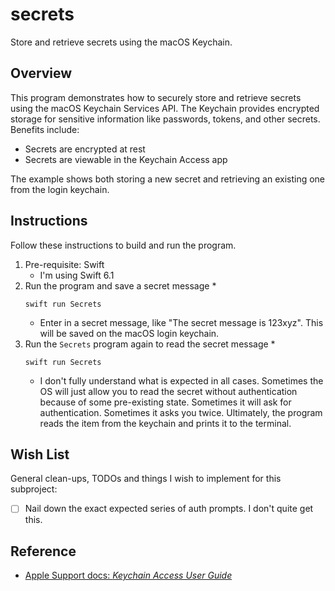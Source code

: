 # secrets

Store and retrieve secrets using the macOS Keychain.


## Overview

This program demonstrates how to securely store and retrieve secrets using the macOS Keychain Services API. The Keychain provides encrypted storage for sensitive information like passwords, tokens, and other secrets. Benefits include:

* Secrets are encrypted at rest
* Secrets are viewable in the Keychain Access app

The example shows both storing a new secret and retrieving an existing one from the login keychain.


## Instructions

Follow these instructions to build and run the program.

1. Pre-requisite: Swift
   * I'm using Swift 6.1
2. Run the program and save a secret message
   * 
     ```shell
     swift run Secrets
     ```
   * Enter in a secret message, like "The secret message is 123xyz". This will be saved on the macOS login keychain.
3. Run the `Secrets` program again to read the secret message
   *
     ```shell
     swift run Secrets
     ```
   * I don't fully understand what is expected in all cases. Sometimes the OS will just allow you to read the secret without authentication because of some pre-existing state. Sometimes it will ask for authentication. Sometimes it asks you twice. Ultimately, the program reads the item from the keychain and prints it to the terminal.


## Wish List

General clean-ups, TODOs and things I wish to implement for this subproject:

* [ ] Nail down the exact expected series of auth prompts. I don't quite get this.  


## Reference

* [Apple Support docs: *Keychain Access User Guide*](https://support.apple.com/guide/keychain-access/welcome/mac)
